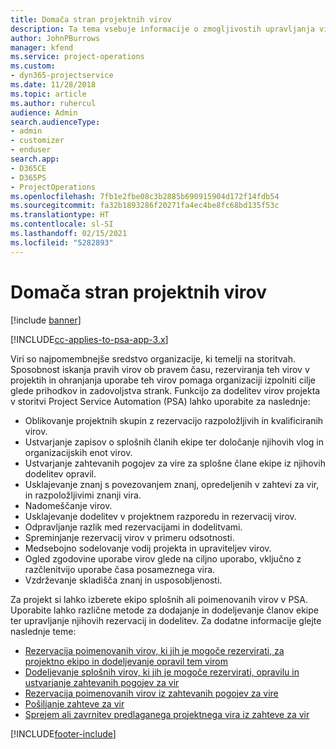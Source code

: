 ```yaml
---
title: Domača stran projektnih virov
description: Ta tema vsebuje informacije o zmogljivostih upravljanja virov v aplikaciji Project Service Automation (PSA) za Dynamics 365.
author: JohnPBurrows
manager: kfend
ms.service: project-operations
ms.custom:
- dyn365-projectservice
ms.date: 11/28/2018
ms.topic: article
ms.author: ruhercul
audience: Admin
search.audienceType:
- admin
- customizer
- enduser
search.app:
- D365CE
- D365PS
- ProjectOperations
ms.openlocfilehash: 7fb1e2fbe08c3b2885b690915904d172f14fdb54
ms.sourcegitcommit: fa32b1893286f20271fa4ec4be8fc68bd135f53c
ms.translationtype: HT
ms.contentlocale: sl-SI
ms.lasthandoff: 02/15/2021
ms.locfileid: "5282893"
---
```

# <a name="resourcing-projects-home-page"></a>Domača stran projektnih virov

[!include [banner](../includes/psa-now-project-operations.md)]

[!INCLUDE[cc-applies-to-psa-app-3.x](../includes/cc-applies-to-psa-app-3x.md)]

Viri so najpomembnejše sredstvo organizacije, ki temelji na storitvah. Sposobnost iskanja pravih virov ob pravem času, rezerviranja teh virov v projektih in ohranjanja uporabe teh virov pomaga organizaciji izpolniti cilje glede prihodkov in zadovoljstva strank. Funkcijo za dodelitev virov projekta v storitvi Project Service Automation (PSA) lahko uporabite za naslednje:

- Oblikovanje projektnih skupin z rezervacijo razpoložljivih in kvalificiranih virov.
- Ustvarjanje zapisov o splošnih članih ekipe ter določanje njihovih vlog in organizacijskih enot virov.
- Ustvarjanje zahtevanih pogojev za vire za splošne člane ekipe iz njihovih dodelitev opravil.
- Usklajevanje znanj s povezovanjem znanj, opredeljenih v zahtevi za vir, in razpoložljivimi znanji vira.
- Nadomeščanje virov.
- Usklajevanje dodelitev v projektnem razporedu in rezervacij virov.
- Odpravljanje razlik med rezervacijami in dodelitvami.
- Spreminjanje rezervacij virov v primeru odsotnosti.
- Medsebojno sodelovanje vodij projekta in upraviteljev virov.
- Ogled zgodovine uporabe virov glede na ciljno uporabo, vključno z razčlenitvijo uporabe časa posameznega vira.
- Vzdrževanje skladišča znanj in usposobljenosti.


Za projekt si lahko izberete ekipo splošnih ali poimenovanih virov v PSA. Uporabite lahko različne metode za dodajanje in dodeljevanje članov ekipe ter upravljanje njihovih rezervacij in dodelitev. Za dodatne informacije glejte naslednje teme:

- [Rezervacija poimenovanih virov, ki jih je mogoče rezervirati, za projektno ekipo in dodeljevanje opravil tem virom](assign-named-bookable-resource.md)
- [Dodeljevanje splošnih virov, ki jih je mogoče rezervirati, opravilu in ustvarjanje zahtevanih pogojev za vir](assign-generic-bookable-resource.md)
- [Rezervacija poimenovanih virov iz zahtevanih pogojev za vire](book-named-resource.md)
- [Pošiljanje zahteve za vir](submit-resource-request.md)
- [Sprejem ali zavrnitev predlaganega projektnega vira iz zahteve za vir](accept-reject-proposed-resource.md)


[!INCLUDE[footer-include](../includes/footer-banner.md)]